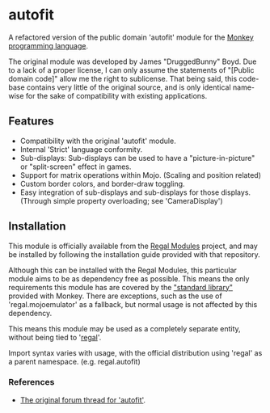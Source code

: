 autofit
=======

A refactored version of the public domain 'autofit' module for the [Monkey programming language](https://github.com/blitz-research/monkey).

The original module was developed by James "DruggedBunny" Boyd. Due to a lack of a proper license, I can only assume the statements of "[Public domain code]" allow me the right to sublicense. That being said, this code-base contains very little of the original source, and is only identical name-wise for the sake of compatibility with existing applications.

## Features
* Compatibility with the original 'autofit' module.
* Internal 'Strict' language conformity.
* Sub-displays: Sub-displays can be used to have a "picture-in-picture" or "split-screen" effect in games.
* Support for matrix operations within Mojo. (Scaling and position related)
* Custom border colors, and border-draw toggling.
* Easy integration of sub-displays and sub-displays for those displays. (Through simple property overloading; see 'CameraDisplay')

## Installation
This module is officially available from the [Regal Modules](https://github.com/Regal-Internet-Brothers/regal-modules#regal-modules) project, and may be installed by following the installation guide provided with that repository.

Although this can be installed with the Regal Modules, this particular module aims to be as dependency free as possible. This means the only requirements this module has are covered by the ["standard library"](https://github.com/blitz-research/monkey/tree/develop/modules) provided with Monkey. There are exceptions, such as the use of 'regal.mojoemulator' as a fallback, but normal usage is not affected by this dependency.

This means this module may be used as a completely separate entity, without being tied to '[regal](https://github.com/Regal-Internet-Brothers/regal-modules)'.

Import syntax varies with usage, with the official distribution using 'regal' as a parent namespace. (e.g. regal.autofit)

### References
* [The original forum thread for 'autofit'](http://www.monkey-x.com/Community/posts.php?topic=1500&page=1).
